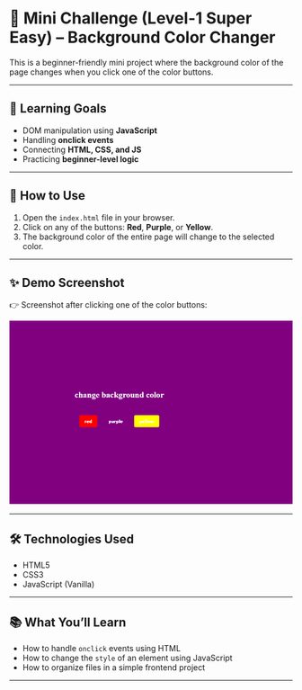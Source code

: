 # 🎨 Mini Challenge (Level-1 Super Easy) – Background Color Changer

This is a beginner-friendly mini project where the background color of the page changes when you click one of the color buttons.

---

## 🧠 Learning Goals

- DOM manipulation using **JavaScript**
- Handling **onclick events**
- Connecting **HTML, CSS, and JS**
- Practicing **beginner-level logic**

---

## 🚀 How to Use

1. Open the `index.html` file in your browser.
2. Click on any of the buttons: **Red**, **Purple**, or **Yellow**.
3. The background color of the entire page will change to the selected color.

---

## ✨ Demo Screenshot

👉 Screenshot after clicking one of the color buttons:

![screenshot](BackgroundChange.png)



---

## 🛠️ Technologies Used

- HTML5
- CSS3
- JavaScript (Vanilla)

---

## 📚 What You’ll Learn

- How to handle `onclick` events using HTML
- How to change the `style` of an element using JavaScript
- How to organize files in a simple frontend project

---





